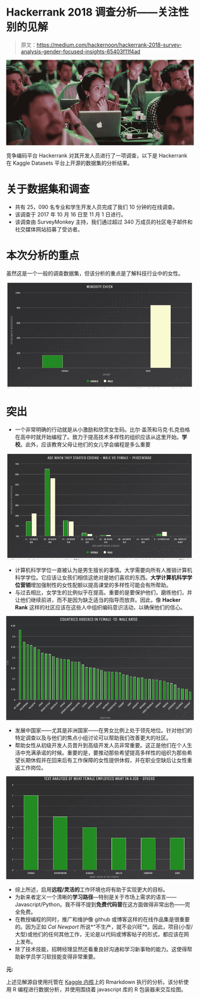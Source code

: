 # Hackerrank 2018 调查分析——关注性别的见解

> 原文：<https://medium.com/hackernoon/hackerrank-2018-survey-analysis-gender-focused-insights-65403f11f4ad>

![](img/9e8b1d26e9a677b4fdd87bad2627380c.png)

竞争编码平台 Hackerrank 对其开发人员进行了一项调查，以下是 Hackerrank 在 Kaggle Datasets 平台上开源的数据集的分析结果。

# 关于数据集和调查

*   共有 25，090 名专业和学生开发人员完成了我们 10 分钟的在线调查。
*   该调查于 2017 年 10 月 16 日至 11 月 1 日进行。
*   该调查由 SurveyMonkey 主持，我们通过超过 340 万成员的社区电子邮件和社交媒体网站招募了受访者。

# 本次分析的重点

虽然这是一个一般的调查数据集，但该分析的重点是了解科技行业中的女性。

![](img/f33be720f810719e10390572a5c694e1.png)

# 突出

*   一个非常明确的行动就是从小激励和欣赏女生码。比尔·盖茨和马克·扎克伯格在高中时就开始编程了。致力于提高技术多样性的组织应该从这里开始。**学校**。此外，应该教育父母让他们的女儿学会编程是多么重要

![](img/d4a929a10986269a941de6cd7dad0621.png)

*   计算机科学学位一直被认为是男生擅长的事情。大学需要向所有人推销计算机科学学位。它应该让女孩们相信这绝对是她们喜欢的东西。**大学计算机科学学位营销**增加强制性的女性配额以提高课堂的多样性可能会有所帮助。
*   与过去相比，女学生的比例似乎在提高。重要的是要保护他们，磨练他们，并让他们继续前进，而不是因为缺乏适当的指导而放弃。因此，像 **Hacker Rank** 这样的社区应该在这些人中组织编码意识活动，以确保他们的信心。

![](img/073491be2d5525d3b94c15a0e187084e.png)

*   发展中国家——尤其是非洲国家——在男女比例上处于领先地位。针对他们的特定调查以及与他们的焦点小组讨论可以帮助我们改善更大的社区。
*   帮助女性从初级开发人员晋升到高级开发人员非常重要。这正是他们在个人生活中充满承诺的时候。重要的是，要推动那些希望提高多样性的组织为那些希望长期休假并在回来后有工作保障的女性提供休假，并在职业空缺后让女性重返工作岗位。

![](img/ef4c787ec00df02c7e6ba3d03fc41d55.png)

*   综上所述，启用**远程/灵活的**工作环境也将有助于实现更大的目标。
*   为新来者定义一个清晰的**学习路径**—特别是关于市场上需求的语言——Javascript/Python。我不得不提到**免费代码营**在这方面做得非常出色——完全免费。
*   在教授编程的同时，推广和维护像 github 或博客这样的在线作品集是很重要的。因为正如 *Cal Newport* 所说*“不生产，就不会兴旺”*。因此，项目(小型/大型)或他们的任何其他工作，无论是以代码或博客帖子的形式，都应该在网上发布。
*   除了技术技能，招聘经理显然还看重良好沟通和学习新事物的能力。这使得帮助新学员学习软技能变得非常重要。

**元:**

上述见解源自使用托管在 [Kaggle 内核](https://www.kaggle.com/nulldata/hacker-women-bad-past-but-a-sign-of-hope)上的 Rmarkdown 执行的分析。该分析使用 R 编程进行数据分析，并使用围绕着 javascript 库的 R 包装器来交互绘图。